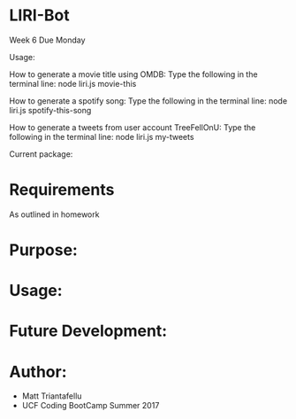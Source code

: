 # LIRI-Bot
Week 6 Due Monday

Usage:

How to generate a movie title using OMDB:
Type the following in the terminal line:  node liri.js movie-this <movie title>

How to generate a spotify song:
Type the following in the terminal line:  node liri.js spotify-this-song <song title>

How to generate a tweets from user account TreeFellOnU:
Type the following in the terminal line:  node liri.js my-tweets

Current package:

# Requirements
As outlined in homework

# Purpose:


# Usage:


# Future Development:


# Author:
- Matt Triantafellu
- UCF Coding BootCamp Summer 2017
